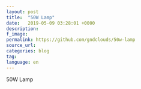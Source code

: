 ```yaml
---
layout: post
title:  "50W Lamp"
date:   2019-05-09 03:28:01 +0000
description:
f_image:
permalink: https://github.com/gndclouds/50w-lamp
source_url:
categories: blog
tag:
language: en
---
```

50W Lamp
